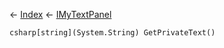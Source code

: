 ← [Index](Api-Index) ← [IMyTextPanel](Sandbox.ModAPI.Ingame.IMyTextPanel)

```csharp[string](System.String) GetPrivateText()```